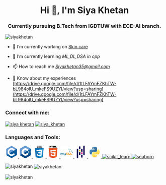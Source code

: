 <h1 align="center">Hi 👋, I'm Siya Khetan</h1>
<h3 align="center">Currently pursuing B.Tech from IGDTUW with ECE-AI branch.</h3>

<p align="left"> <img src="https://komarev.com/ghpvc/?username=siyakhetan&label=Profile%20views&color=0e75b6&style=flat" alt="siyakhetan" /> </p>

- 🔭 I’m currently working on [Skin care](https://drive.google.com/file/d/11Et23x2Gr7FIfYQ7rallhCHVHvEQiNP3/view?usp=sharing)

- 🌱 I’m currently learning *ML,DL,DSA in cpp*

- 📫 How to reach me *Siyakhetan35@gmail.com*

- 📄 Know about my experiences [https://drive.google.com/file/d/1tLFAYmFZKhTW-bL984olU_mkeFS9UZYI/view?usp=sharing](https://drive.google.com/file/d/1tLFAYmFZKhTW-bL984olU_mkeFS9UZYI/view?usp=sharing)

<h3 align="left">Connect with me:</h3>
<p align="left">
<a href="https://linkedin.com/in/siya khetan" target="blank"><img align="center" src="https://raw.githubusercontent.com/rahuldkjain/github-profile-readme-generator/master/src/images/icons/Social/linked-in-alt.svg" alt="siya khetan" height="30" width="40" /></a>
<a href="https://www.leetcode.com/siya_khetan" target="blank"><img align="center" src="https://raw.githubusercontent.com/rahuldkjain/github-profile-readme-generator/master/src/images/icons/Social/leet-code.svg" alt="siya_khetan" height="30" width="40" /></a>
</p>

<h3 align="left">Languages and Tools:</h3>
<p align="left"> <a href="https://www.cprogramming.com/" target="_blank" rel="noreferrer"> <img src="https://raw.githubusercontent.com/devicons/devicon/master/icons/c/c-original.svg" alt="c" width="40" height="40"/> </a> <a href="https://www.w3schools.com/cpp/" target="_blank" rel="noreferrer"> <img src="https://raw.githubusercontent.com/devicons/devicon/master/icons/cplusplus/cplusplus-original.svg" alt="cplusplus" width="40" height="40"/> </a> <a href="https://www.w3schools.com/css/" target="_blank" rel="noreferrer"> <img src="https://raw.githubusercontent.com/devicons/devicon/master/icons/css3/css3-original-wordmark.svg" alt="css3" width="40" height="40"/> </a> <a href="https://www.w3.org/html/" target="_blank" rel="noreferrer"> <img src="https://raw.githubusercontent.com/devicons/devicon/master/icons/html5/html5-original-wordmark.svg" alt="html5" width="40" height="40"/> </a> <a href="https://www.mysql.com/" target="_blank" rel="noreferrer"> <img src="https://raw.githubusercontent.com/devicons/devicon/master/icons/mysql/mysql-original-wordmark.svg" alt="mysql" width="40" height="40"/> </a> <a href="https://pandas.pydata.org/" target="_blank" rel="noreferrer"> <img src="https://raw.githubusercontent.com/devicons/devicon/2ae2a900d2f041da66e950e4d48052658d850630/icons/pandas/pandas-original.svg" alt="pandas" width="40" height="40"/> </a> <a href="https://www.python.org" target="_blank" rel="noreferrer"> <img src="https://raw.githubusercontent.com/devicons/devicon/master/icons/python/python-original.svg" alt="python" width="40" height="40"/> </a> <a href="https://scikit-learn.org/" target="_blank" rel="noreferrer"> <img src="https://upload.wikimedia.org/wikipedia/commons/0/05/Scikit_learn_logo_small.svg" alt="scikit_learn" width="40" height="40"/> </a> <a href="https://seaborn.pydata.org/" target="_blank" rel="noreferrer"> <img src="https://seaborn.pydata.org/_images/logo-mark-lightbg.svg" alt="seaborn" width="40" height="40"/> </a> </p>

<p><img align="left" src="https://github-readme-stats.vercel.app/api/top-langs?username=siyakhetan&show_icons=true&locale=en&layout=compact" alt="siyakhetan" /></p>

<p>&nbsp;<img align="center" src="https://github-readme-stats.vercel.app/api?username=siyakhetan&show_icons=true&locale=en" alt="siyakhetan" /></p>

<p><img align="center" src="https://github-readme-streak-stats.herokuapp.com/?user=siyakhetan&" alt="siyakhetan" /></p>
